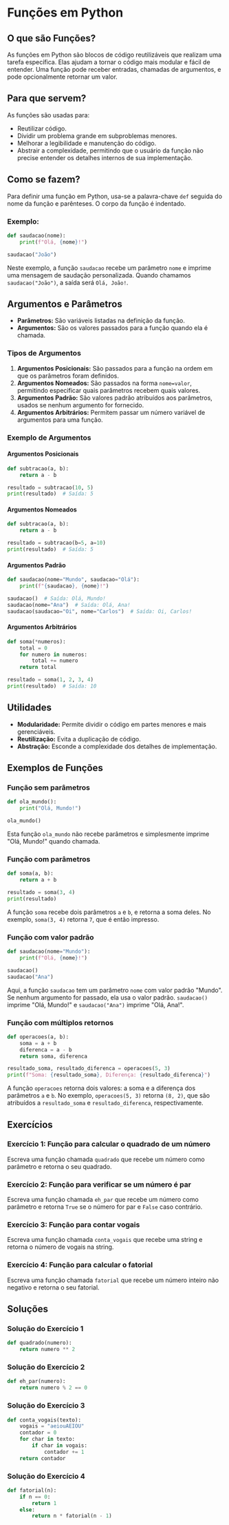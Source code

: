 # Funções em Python

## O que são Funções?

As funções em Python são blocos de código reutilizáveis que realizam uma tarefa específica. Elas ajudam a tornar o código mais modular e fácil de entender. Uma função pode receber entradas, chamadas de argumentos, e pode opcionalmente retornar um valor.

## Para que servem?

As funções são usadas para:
- Reutilizar código.
- Dividir um problema grande em subproblemas menores.
- Melhorar a legibilidade e manutenção do código.
- Abstrair a complexidade, permitindo que o usuário da função não precise entender os detalhes internos de sua implementação.

## Como se fazem?

Para definir uma função em Python, usa-se a palavra-chave `def` seguida do nome da função e parênteses. O corpo da função é indentado.

### Exemplo:

```python
def saudacao(nome):
    print(f"Olá, {nome}!")

saudacao("João")
```

Neste exemplo, a função `saudacao` recebe um parâmetro `nome` e imprime uma mensagem de saudação personalizada. Quando chamamos `saudacao("João")`, a saída será `Olá, João!`.

## Argumentos e Parâmetros

- **Parâmetros:** São variáveis listadas na definição da função.
- **Argumentos:** São os valores passados para a função quando ela é chamada.

### Tipos de Argumentos

1. **Argumentos Posicionais:** São passados para a função na ordem em que os parâmetros foram definidos.
2. **Argumentos Nomeados:** São passados na forma `nome=valor`, permitindo especificar quais parâmetros recebem quais valores.
3. **Argumentos Padrão:** São valores padrão atribuídos aos parâmetros, usados se nenhum argumento for fornecido.
4. **Argumentos Arbitrários:** Permitem passar um número variável de argumentos para uma função.

### Exemplo de Argumentos

#### Argumentos Posicionais

```python
def subtracao(a, b):
    return a - b

resultado = subtracao(10, 5)
print(resultado)  # Saída: 5
```

#### Argumentos Nomeados

```python
def subtracao(a, b):
    return a - b

resultado = subtracao(b=5, a=10)
print(resultado)  # Saída: 5
```

#### Argumentos Padrão

```python
def saudacao(nome="Mundo", saudacao="Olá"):
    print(f"{saudacao}, {nome}!")

saudacao()  # Saída: Olá, Mundo!
saudacao(nome="Ana")  # Saída: Olá, Ana!
saudacao(saudacao="Oi", nome="Carlos")  # Saída: Oi, Carlos!
```

#### Argumentos Arbitrários

```python
def soma(*numeros):
    total = 0
    for numero in numeros:
        total += numero
    return total

resultado = soma(1, 2, 3, 4)
print(resultado)  # Saída: 10
```

## Utilidades

- **Modularidade:** Permite dividir o código em partes menores e mais gerenciáveis.
- **Reutilização:** Evita a duplicação de código.
- **Abstração:** Esconde a complexidade dos detalhes de implementação.

## Exemplos de Funções

### Função sem parâmetros

```python
def ola_mundo():
    print("Olá, Mundo!")

ola_mundo()
```

Esta função `ola_mundo` não recebe parâmetros e simplesmente imprime "Olá, Mundo!" quando chamada.

### Função com parâmetros

```python
def soma(a, b):
    return a + b

resultado = soma(3, 4)
print(resultado)
```

A função `soma` recebe dois parâmetros `a` e `b`, e retorna a soma deles. No exemplo, `soma(3, 4)` retorna `7`, que é então impresso.

### Função com valor padrão

```python
def saudacao(nome="Mundo"):
    print(f"Olá, {nome}!")

saudacao()
saudacao("Ana")
```

Aqui, a função `saudacao` tem um parâmetro `nome` com valor padrão "Mundo". Se nenhum argumento for passado, ela usa o valor padrão. `saudacao()` imprime "Olá, Mundo!" e `saudacao("Ana")` imprime "Olá, Ana!".

### Função com múltiplos retornos

```python
def operacoes(a, b):
    soma = a + b
    diferenca = a - b
    return soma, diferenca

resultado_soma, resultado_diferenca = operacoes(5, 3)
print(f"Soma: {resultado_soma}, Diferença: {resultado_diferenca}")
```

A função `operacoes` retorna dois valores: a soma e a diferença dos parâmetros `a` e `b`. No exemplo, `operacoes(5, 3)` retorna `(8, 2)`, que são atribuídos a `resultado_soma` e `resultado_diferenca`, respectivamente.

## Exercícios

### Exercício 1: Função para calcular o quadrado de um número

Escreva uma função chamada `quadrado` que recebe um número como parâmetro e retorna o seu quadrado.

### Exercício 2: Função para verificar se um número é par

Escreva uma função chamada `eh_par` que recebe um número como parâmetro e retorna `True` se o número for par e `False` caso contrário.

### Exercício 3: Função para contar vogais

Escreva uma função chamada `conta_vogais` que recebe uma string e retorna o número de vogais na string.

### Exercício 4: Função para calcular o fatorial

Escreva uma função chamada `fatorial` que recebe um número inteiro não negativo e retorna o seu fatorial.

## Soluções

### Solução do Exercício 1

```python
def quadrado(numero):
    return numero ** 2
```

### Solução do Exercício 2

```python
def eh_par(numero):
    return numero % 2 == 0
```

### Solução do Exercício 3

```python
def conta_vogais(texto):
    vogais = "aeiouAEIOU"
    contador = 0
    for char in texto:
        if char in vogais:
            contador += 1
    return contador
```

### Solução do Exercício 4

```python
def fatorial(n):
    if n == 0:
        return 1
    else:
        return n * fatorial(n - 1)
```

